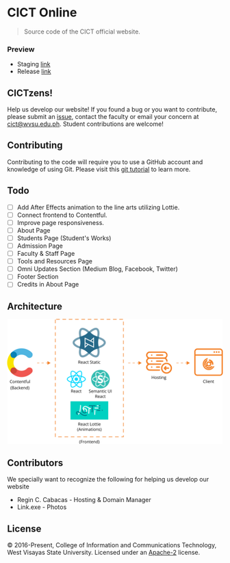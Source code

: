 # CICT Online
> Source code of the CICT official website.

### Preview
* Staging [link](https://cictonline.herokuapp.com/) 
* Release [link](http://cictwvsu.com/)

## CICTzens!
Help us develop our website! If you found a bug or you want to contribute, please submit an [issue](https://help.github.com/articles/creating-an-issue/), contact the faculty or email your concern at [cict@wvsu.edu.ph](cict@wvsu.edu.ph). Student contributions are welcome!

## Contributing
Contributing to the code will require you to use a GitHub account and knowledge of using Git. Please visit this [git tutorial](https://try.github.io/levels/1/challenges/1) to learn more.

## Todo
- [ ] Add After Effects animation to the line arts utilizing Lottie.
- [ ] Connect frontend to Contentful.
- [ ] Improve page responsiveness.
- [ ] About Page
- [ ] Students Page (Student's Works)
- [ ] Admission Page
- [ ] Faculty & Staff Page
- [ ] Tools and Resources Page
- [ ] Omni Updates Section (Medium Blog, Facebook, Twitter)
- [ ] Footer Section
- [ ] Credits in About Page

## Architecture
![alt text](architecture.png "Architecture")

## Contributors
We specially want to recognize the following for helping us develop our website
* Regin C. Cabacas - Hosting & Domain Manager
* Link.exe - Photos


## License
&copy; 2016-Present, College of Information and Communications Technology, West Visayas State University. Licensed under an [Apache-2](https://github.com/wvsu-cict-code/cict-online/blob/master/LICENSE) license.


